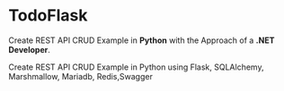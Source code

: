 # TodoFlask
Create REST API CRUD Example in <b>Python</b> with the Approach of a <b>.NET Developer</b>.

Create REST API CRUD Example in Python using Flask, SQLAlchemy, Marshmallow, Mariadb, Redis,Swagger
